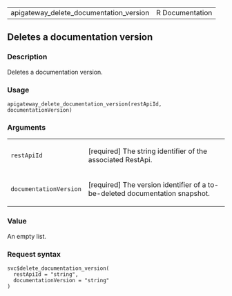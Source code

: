 <table style="width: 100%;">
<tbody>
<tr class="odd">
<td>apigateway_delete_documentation_version</td>
<td style="text-align: right;">R Documentation</td>
</tr>
</tbody>
</table>

## Deletes a documentation version

### Description

Deletes a documentation version.

### Usage

    apigateway_delete_documentation_version(restApiId, documentationVersion)

### Arguments

<table>
<colgroup>
<col style="width: 35%" />
<col style="width: 65%" />
</colgroup>
<tbody>
<tr class="odd">
<td><code
id="apigateway_delete_documentation_version_:_restApiId">restApiId</code></td>
<td><p>[required] The string identifier of the associated
RestApi.</p></td>
</tr>
<tr class="even">
<td><code
id="apigateway_delete_documentation_version_:_documentationVersion">documentationVersion</code></td>
<td><p>[required] The version identifier of a to-be-deleted
documentation snapshot.</p></td>
</tr>
</tbody>
</table>

### Value

An empty list.

### Request syntax

    svc$delete_documentation_version(
      restApiId = "string",
      documentationVersion = "string"
    )
